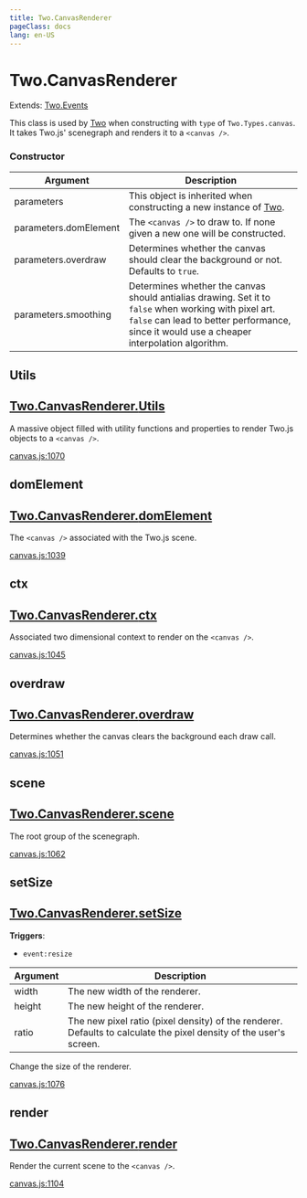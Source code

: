 ```yaml
---
title: Two.CanvasRenderer
pageClass: docs
lang: en-US
---
```


# Two.CanvasRenderer


<div class="extends">

Extends: [Two.Events](/docs/events/)

</div>


This class is used by [Two]() when constructing with `type` of `Two.Types.canvas`. It takes Two.js' scenegraph and renders it to a `<canvas />`.


<div class="meta">
  <custom-button text="Source" type="source" href="https://github.com/jonobr1/two.js/blob/main/src/renderers/canvas.js" />
</div>


<carbon-ads />


### Constructor


| Argument | Description |
| ---- | ----------- |
|  parameters  | This object is inherited when constructing a new instance of [Two](). |
|  parameters.domElement  | The `<canvas />` to draw to. If none given a new one will be constructed. |
|  parameters.overdraw  | Determines whether the canvas should clear the background or not. Defaults to `true`. |
|  parameters.smoothing  | Determines whether the canvas should antialias drawing. Set it to `false` when working with pixel art. `false` can lead to better performance, since it would use a cheaper interpolation algorithm. |



<div class="static member ">

## Utils

<h2 class="longname" aria-hidden="true"><a href="#Utils"><span class="prefix">Two.CanvasRenderer.</span><span class="shortname">Utils</span></a></h2>










<div class="properties">


A massive object filled with utility functions and properties to render Two.js objects to a `<canvas />`.


</div>










<div class="meta">

  <a class="lineno" target="_blank" rel="noopener noreferrer" href="https://github.com/jonobr1/two.js/blob/main/src/renderers/canvas.js#L1070">
    canvas.js:1070
  </a>

</div>




</div>



<div class="instance member ">

## domElement

<h2 class="longname" aria-hidden="true"><a href="#domElement"><span class="prefix">Two.CanvasRenderer.</span><span class="shortname">domElement</span></a></h2>










<div class="properties">


The `<canvas />` associated with the Two.js scene.


</div>










<div class="meta">

  <a class="lineno" target="_blank" rel="noopener noreferrer" href="https://github.com/jonobr1/two.js/blob/main/src/renderers/canvas.js#L1039">
    canvas.js:1039
  </a>

</div>




</div>



<div class="instance member ">

## ctx

<h2 class="longname" aria-hidden="true"><a href="#ctx"><span class="prefix">Two.CanvasRenderer.</span><span class="shortname">ctx</span></a></h2>










<div class="properties">


Associated two dimensional context to render on the `<canvas />`.


</div>










<div class="meta">

  <a class="lineno" target="_blank" rel="noopener noreferrer" href="https://github.com/jonobr1/two.js/blob/main/src/renderers/canvas.js#L1045">
    canvas.js:1045
  </a>

</div>




</div>



<div class="instance member ">

## overdraw

<h2 class="longname" aria-hidden="true"><a href="#overdraw"><span class="prefix">Two.CanvasRenderer.</span><span class="shortname">overdraw</span></a></h2>










<div class="properties">


Determines whether the canvas clears the background each draw call.


</div>










<div class="meta">

  <a class="lineno" target="_blank" rel="noopener noreferrer" href="https://github.com/jonobr1/two.js/blob/main/src/renderers/canvas.js#L1051">
    canvas.js:1051
  </a>

</div>




</div>



<div class="instance member ">

## scene

<h2 class="longname" aria-hidden="true"><a href="#scene"><span class="prefix">Two.CanvasRenderer.</span><span class="shortname">scene</span></a></h2>










<div class="properties">


The root group of the scenegraph.


</div>










<div class="meta">

  <a class="lineno" target="_blank" rel="noopener noreferrer" href="https://github.com/jonobr1/two.js/blob/main/src/renderers/canvas.js#L1062">
    canvas.js:1062
  </a>

</div>




</div>



<div class="instance function ">

## setSize

<h2 class="longname" aria-hidden="true"><a href="#setSize"><span class="prefix">Two.CanvasRenderer.</span><span class="shortname">setSize</span></a></h2>








<div class="fires">

__Triggers__:

+ `event:resize`

</div>





<div class="params">

| Argument | Description |
| ---- | ----------- |
|  width  | The new width of the renderer. |
|  height  | The new height of the renderer. |
|  ratio  | The new pixel ratio (pixel density) of the renderer. Defaults to calculate the pixel density of the user's screen. |
</div>




<div class="description">

Change the size of the renderer.

</div>





<div class="meta">

  <a class="lineno" target="_blank" rel="noopener noreferrer" href="https://github.com/jonobr1/two.js/blob/main/src/renderers/canvas.js#L1076">
    canvas.js:1076
  </a>

</div>




</div>



<div class="instance function ">

## render

<h2 class="longname" aria-hidden="true"><a href="#render"><span class="prefix">Two.CanvasRenderer.</span><span class="shortname">render</span></a></h2>















<div class="description">

Render the current scene to the `<canvas />`.

</div>





<div class="meta">

  <a class="lineno" target="_blank" rel="noopener noreferrer" href="https://github.com/jonobr1/two.js/blob/main/src/renderers/canvas.js#L1104">
    canvas.js:1104
  </a>

</div>




</div>


